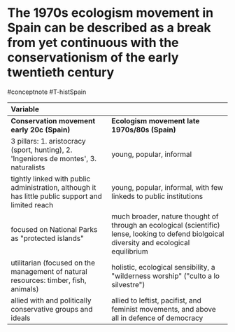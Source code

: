 # The 1970s ecologism movement in Spain can be described as a break from yet continuous with the conservationism of the early twentieth century
#conceptnote #T-histSpain



|   Variable     |  |
|:--------------|:-----------|
| **Conservation movement early 20c (Spain)**			| **Ecologism movement late 1970s/80s (Spain)**  | 
| 3 pillars: 1. aristocracy (sport, hunting), 2. 'Ingeniores de montes', 3. naturalists| young, popular, informal  | 
| tightly linked with public administration, although it has little public support and limited reach | young, popular, informal, with few linkeds to public institutions | 
| focused on National Parks as "protected islands" | much broader, nature thought of through an ecological (scientific) lense, looking to defend biolgoical diversity and ecological equilibrium | 
| utilitarian (focused on the management of natural resources: timber, fish, animals) | holistic, ecological sensibility, a "wilderness worship" ("culto a lo silvestre") | 
| allied with and politically conservative groups and ideals  | allied to leftist, pacifist, and feminist movements, and above all in defence of democracy | 
